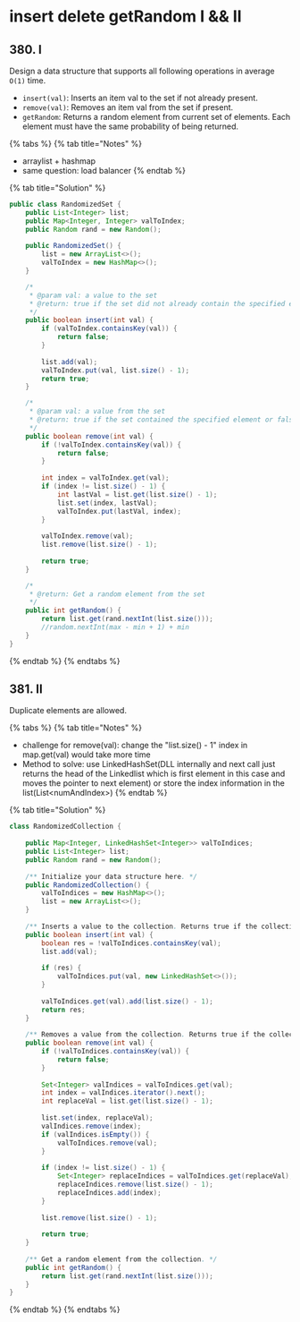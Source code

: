 # insert delete getRandom I && II

## 380. I

Design a data structure that supports all following operations in average `O(1)` time.

* `insert(val)`: Inserts an item val to the set if not already present.
* `remove(val)`: Removes an item val from the set if present.
* `getRandom`: Returns a random element from current set of elements. Each element must have the same probability of being returned.

{% tabs %}
{% tab title="Notes" %}
* arraylist + hashmap
* same question: load balancer
{% endtab %}

{% tab title="Solution" %}
```java
public class RandomizedSet {
    public List<Integer> list;
    public Map<Integer, Integer> valToIndex;
    public Random rand = new Random();
    
    public RandomizedSet() {
        list = new ArrayList<>();
        valToIndex = new HashMap<>();
    }

    /*
     * @param val: a value to the set
     * @return: true if the set did not already contain the specified element or false
     */
    public boolean insert(int val) {
        if (valToIndex.containsKey(val)) {
            return false;
        }
        
        list.add(val);
        valToIndex.put(val, list.size() - 1);
        return true;
    }

    /*
     * @param val: a value from the set
     * @return: true if the set contained the specified element or false
     */
    public boolean remove(int val) {
        if (!valToIndex.containsKey(val)) {
            return false;
        }
        
        int index = valToIndex.get(val);
        if (index != list.size() - 1) {
            int lastVal = list.get(list.size() - 1);
            list.set(index, lastVal);
            valToIndex.put(lastVal, index);
        }
        
        valToIndex.remove(val);
        list.remove(list.size() - 1);
        
        return true;
    }

    /*
     * @return: Get a random element from the set
     */
    public int getRandom() {
        return list.get(rand.nextInt(list.size()));
        //random.nextInt(max - min + 1) + min
    }
}
```
{% endtab %}
{% endtabs %}

## 381. II

Duplicate elements are allowed.

{% tabs %}
{% tab title="Notes" %}
* challenge for remove(val): change the "list.size() - 1" index in map.get(val) would take more time
* Method to solve: use LinkedHashSet(DLL internally and next call just returns the head of the Linkedlist which is first element in this case and moves the pointer to next element) or store the index information in the list(List\<numAndIndex>)
{% endtab %}

{% tab title="Solution" %}
```java
class RandomizedCollection {
    
    public Map<Integer, LinkedHashSet<Integer>> valToIndices;
    public List<Integer> list;
    public Random rand = new Random();
    
    /** Initialize your data structure here. */
    public RandomizedCollection() {
        valToIndices = new HashMap<>();
        list = new ArrayList<>();
    }
    
    /** Inserts a value to the collection. Returns true if the collection did not already contain the specified element. */
    public boolean insert(int val) {
        boolean res = !valToIndices.containsKey(val);
        list.add(val);
        
        if (res) {
            valToIndices.put(val, new LinkedHashSet<>());
        }
        
        valToIndices.get(val).add(list.size() - 1);
        return res;
    }
    
    /** Removes a value from the collection. Returns true if the collection contained the specified element. */
    public boolean remove(int val) {
        if (!valToIndices.containsKey(val)) {
            return false;
        }
        
        Set<Integer> valIndices = valToIndices.get(val);
        int index = valIndices.iterator().next();
        int replaceVal = list.get(list.size() - 1);
        
        list.set(index, replaceVal);
        valIndices.remove(index);
        if (valIndices.isEmpty()) {
            valToIndices.remove(val);
        }
        
        if (index != list.size() - 1) {
            Set<Integer> replaceIndices = valToIndices.get(replaceVal);
            replaceIndices.remove(list.size() - 1);
            replaceIndices.add(index);
        }
    
        list.remove(list.size() - 1);
        
        return true;
    }
    
    /** Get a random element from the collection. */
    public int getRandom() {
        return list.get(rand.nextInt(list.size()));
    }
}
```
{% endtab %}
{% endtabs %}
